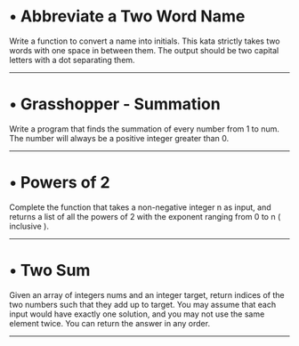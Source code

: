 # • Abbreviate a Two Word Name
Write a function to convert a name into initials. This kata strictly takes two words with one space in between them.
The output should be two capital letters with a dot separating them.
___
# • Grasshopper - Summation
Write a program that finds the summation of every number from 1 to num. The number will always be a positive integer greater than 0.
___
# • Powers of 2
Complete the function that takes a non-negative integer n as input, and returns a list of all the powers of 2 with the exponent ranging from 0 to n ( inclusive ).
___
# • Two Sum
Given an array of integers nums and an integer target, return indices of the two numbers such that they add up to target.
You may assume that each input would have exactly one solution, and you may not use the same element twice.
You can return the answer in any order.
___
